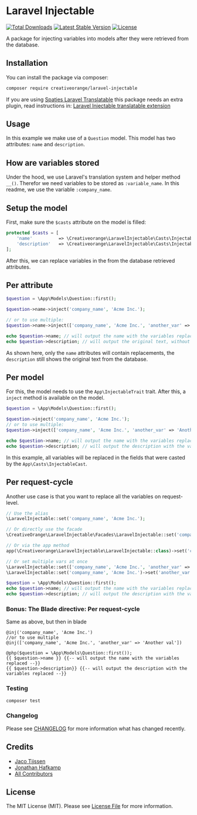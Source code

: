 # Laravel Injectable

[![Total Downloads](https://poser.pugx.org/creativeorange/laravel-injectable/d/total.svg)](https://packagist.org/packages/creativeorange/laravel-injectable)
[![Latest Stable Version](https://poser.pugx.org/creativeorange/laravel-injectable/v/stable.svg)](https://packagist.org/packages/creativeorange/laravel-injectable)
[![License](https://poser.pugx.org/creativeorange/laravel-injectable/license.svg)](https://packagist.org/packages/creativeorange/laravel-injectable)

A package for injecting variables into models after they were retrieved from the database.

## Installation

You can install the package via composer:

```bash
composer require creativeorange/laravel-injectable
```

If you are using [Spaties Laravel Translatable](https://github.com/spatie/laravel-translatable) this package needs an extra plugin, read instructions in: [Laravel Injectable translatable extension](https://github.com/creativeorange/laravel-translatable-and-injectable)

## Usage
In this example we make use of a `Question` model. This model has two attributes: `name` and `description`.

## How are variables stored
Under the hood, we use Laravel's translation system and helper method `__()`. Therefor we need variables to be stored as `:variable_name`. In this readme, we use the variable `:company_name`.


## Setup the model
First, make sure the `$casts` attribute on the model is filled:
```php
protected $casts = [
    'name'          => \Creativeorange\LaravelInjectable\Casts\InjectableCast::class,
    'description'   => \Creativeorange\LaravelInjectable\Casts\InjectableCast::class
];
```

After this, we can replace variables in the from the database retrieved attributes.

## Per attribute
```php
$question = \App\Models\Question::first();

$question->name->inject('company_name', 'Acme Inc.');

// or to use multiple:
$question->name->inject(['company_name', 'Acme Inc.', 'another_var' => 'Another val']);

echo $question->name; // will output the name with the variables replaced
echo $question->description; // will output the original text, without any replacements; for example: This is the description for company :company_name
```

As shown here, only the `name` attributes will contain replacements, the `description` still shows the original text from the database.

## Per model
For this, the model needs to use the `App\InjectableTrait` trait.
After this, a `inject` method is available on the model.

```php
$question = \App\Models\Question::first();

$question->inject('company_name', 'Acme Inc.');
// or to use multiple:
$question->inject(['company_name', 'Acme Inc.', 'another_var' => 'Another val']);

echo $question->name; // will output the name with the variables replaced
echo $question->description; // will output the description with the variables replaced
```

In this example, all variables will be replaced in the fields that were casted by the `App\Casts\InjectableCast`.

## Per request-cycle
Another use case is that you want to replace all the variables on request-level.

```php
// Use the alias
\LaravelInjectable::set('company_name', 'Acme Inc.');

// Or directly use the facade
\CreativeOrange\LaravelInjectable\Facades\LaravelInjectable::set('company_name', 'Acme Inc.');

// Or via the app method
app(\Creativeorange\LaravelInjectable\LaravelInjectable::class)->set('company_name', 'Acme Inc.');

// Or set multiple vars at once
\LaravelInjectable::set(['company_name', 'Acme Inc.', 'another_var' => 'Another val']);
\LaravelInjectable::set('company_name', 'Acme Inc.')->set('another_var', 'Another val');

$question = \App\Models\Question::first();
echo $question->name; // will output the name with the variables replaced
echo $question->description; // will output the description with the variables replaced
```

### Bonus: The Blade directive: Per request-cycle
Same as above, but then in blade
```blade
@inj('company_name', 'Acme Inc.')
//or to use multiple
@inj(['company_name', 'Acme Inc.', 'another_var' => 'Another val'])

@php($question = \App\Models\Question::first());
{{ $question->name }} {{-- will output the name with the variables replaced --}} 
{{ $question->description}} {{-- will output the description with the variables replaced --}}
```

### Testing

``` bash
composer test
```

### Changelog

Please see [CHANGELOG](CHANGELOG.md) for more information what has changed recently.


## Credits

- [Jaco Tijssen](https://github.com/creativeorange)
- [Jonathan Hafkamp](https://github.com/creativeorange)
- [All Contributors](../../contributors)

## License

The MIT License (MIT). Please see [License File](LICENSE.md) for more information.